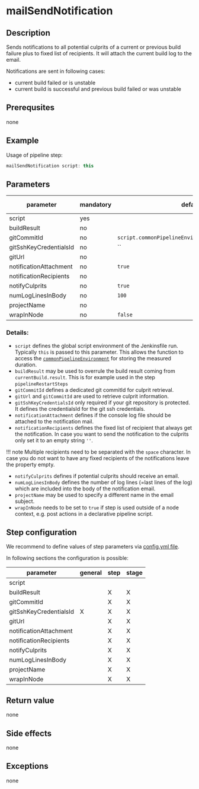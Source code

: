 # mailSendNotification

## Description
Sends notifications to all potential culprits of a current or previous build failure plus to fixed list of recipients.
It will attach the current build log to the email.

Notifications are sent in following cases:

* current build failed or is unstable
* current build is successful and previous build failed or was unstable

## Prerequsites
none

## Example

Usage of pipeline step:

```groovy
mailSendNotification script: this
```


## Parameters

| parameter | mandatory | default | possible values |
| ----------|-----------|---------|-----------------|
|script|yes|||
|buildResult|no|||
|gitCommitId|no|`script.commonPipelineEnvironment.getGitCommitId()`||
|gitSshKeyCredentialsId|no|``||
|gitUrl|no|||
|notificationAttachment|no|`true`||
|notificationRecipients|no|||
|notifyCulprits|no|`true`||
|numLogLinesInBody|no|`100`||
|projectName|no|||
|wrapInNode|no|`false`||

### Details:

* `script` defines the global script environment of the Jenkinsfile run. Typically `this` is passed to this parameter. This allows the function to access the [`commonPipelineEnvironment`](commonPipelineEnvironment.md) for storing the measured duration.
* `buildResult` may be used to overrule the build result coming from `currentBuild.result`. This is for example used in the step `pipelineRestartSteps`
* `gitCommitId` defines a dedicated git commitId for culprit retrieval.
* `gitUrl` and `gitCommitId` are used to retrieve culprit information.
* `gitSshKeyCredentialsId` only required if your git repository is protected. It defines the credentialsId for the git ssh credentials.
* `notificationAttachment` defines if the console log file should be attached to the notification mail.
* `notificationRecipients` defines the fixed list of recipient that always get the notification. In case you want to send the notification to the culprits only set it to an empty string `''`.

!!! note
    Multiple recipients need to be separated with the `space` character.
    In case you do not want to have any fixed recipients of the notifications leave the property empty.

* `notifyCulprits` defines if potential culprits should receive an email.
* `numLogLinesInBody` defines the number of log lines (=last lines of the log) which are included into the body of the notification email.
* `projectName` may be used to specify a different name in the email subject.
* `wrapInNode` needs to be set to `true` if step is used outside of a node context, e.g. post actions in a declarative pipeline script.


## Step configuration

We recommend to define values of step parameters via [config.yml file](../configuration.md).

In following sections the configuration is possible:

| parameter | general | step | stage |
| ----------|-----------|---------|-----------------|
|script||||
|buildResult||X|X|
|gitCommitId||X|X|
|gitSshKeyCredentialsId|X|X|X|
|gitUrl||X|X|
|notificationAttachment||X|X|
|notificationRecipients||X|X|
|notifyCulprits||X|X|
|numLogLinesInBody||X|X|
|projectName||X|X|
|wrapInNode||X|X|

## Return value
none

## Side effects
none

## Exceptions
none









